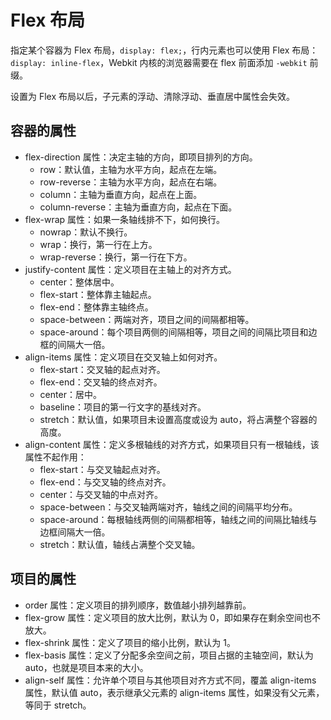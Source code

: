 # Flex 布局

指定某个容器为 Flex 布局，`display: flex;`，行内元素也可以使用 Flex 布局：`display: inline-flex`，Webkit 内核的浏览器需要在 flex 前面添加 `-webkit` 前缀。

设置为 Flex 布局以后，子元素的浮动、清除浮动、垂直居中属性会失效。

## 容器的属性

- flex-direction 属性：决定主轴的方向，即项目排列的方向。
    - row：默认值，主轴为水平方向，起点在左端。
    - row-reverse：主轴为水平方向，起点在右端。
    - column：主轴为垂直方向，起点在上面。
    - column-reverse：主轴为垂直方向，起点在下面。
- flex-wrap 属性：如果一条轴线排不下，如何换行。
    - nowrap：默认不换行。
    - wrap：换行，第一行在上方。
    - wrap-reverse：换行，第一行在下方。
- justify-content 属性：定义项目在主轴上的对齐方式。
    - center：整体居中。
    - flex-start：整体靠主轴起点。
    - flex-end：整体靠主轴终点。
    - space-between：两端对齐，项目之间的间隔都相等。
    - space-around：每个项目两侧的间隔相等，项目之间的间隔比项目和边框的间隔大一倍。
- align-items 属性：定义项目在交叉轴上如何对齐。
    - flex-start：交叉轴的起点对齐。
    - flex-end：交叉轴的终点对齐。
    - center：居中。
    - baseline：项目的第一行文字的基线对齐。
    - stretch：默认值，如果项目未设置高度或设为 auto，将占满整个容器的高度。
- align-content 属性：定义多根轴线的对齐方式，如果项目只有一根轴线，该属性不起作用：
    - flex-start：与交叉轴起点对齐。
    - flex-end：与交叉轴的终点对齐。
    - center：与交叉轴的中点对齐。
    - space-between：与交叉轴两端对齐，轴线之间的间隔平均分布。
    - space-around：每根轴线两侧的间隔都相等，轴线之间的间隔比轴线与边框间隔大一倍。
    - stretch：默认值，轴线占满整个交叉轴。

## 项目的属性

- order 属性：定义项目的排列顺序，数值越小排列越靠前。
- flex-grow 属性：定义项目的放大比例，默认为 0，即如果存在剩余空间也不放大。
- flex-shrink 属性：定义了项目的缩小比例，默认为 1。
- flex-basis 属性：定义了分配多余空间之前，项目占据的主轴空间，默认为 auto，也就是项目本来的大小。
- align-self 属性：允许单个项目与其他项目对齐方式不同，覆盖 align-items 属性，默认值 auto，表示继承父元素的 align-items 属性，如果没有父元素，等同于 stretch。
